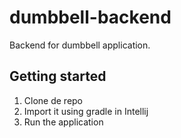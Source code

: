 # dumbbell-backend
Backend for dumbbell application.

## Getting started

1. Clone de repo
2. Import it using gradle in Intellij
3. Run the application